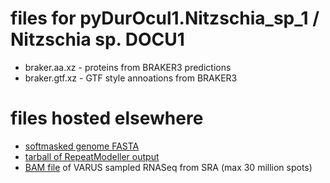 # files for pyDurOcul1.Nitzschia_sp_1 / Nitzschia sp. DOCU1
* braker.aa.xz - proteins from BRAKER3 predictions
* braker.gtf.xz - GTF style annoations from BRAKER3

# files hosted elsewhere
* [softmasked genome FASTA](https://asg_hubs.cog.sanger.ac.uk/pyDurOcul1.Nitzschia_sp_1/pyDurOcul1.Nitzschia_sp_1.fa.masked)
* [tarball of RepeatModeller output](https://asg_hubs.cog.sanger.ac.uk/pyDurOcul1.Nitzschia_sp_1/pyDurOcul1.Nitzschia_sp_1.tar.xz)
* [BAM file](https://asg_hubs.cog.sanger.ac.uk/pyDurOcul1.Nitzschia_sp_1/VARUS.bam) of VARUS sampled RNASeq from SRA (max 30 million spots)

